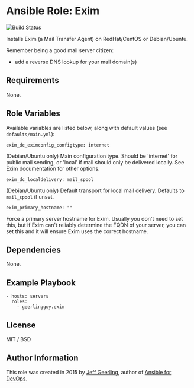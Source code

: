 # Ansible Role: Exim

[![Build Status](https://travis-ci.org/geerlingguy/ansible-role-exim.svg?branch=master)](https://travis-ci.org/geerlingguy/ansible-role-exim)

Installs Exim (a Mail Transfer Agent) on RedHat/CentOS or Debian/Ubuntu.

Remember being a good mail server citizen:
 - add a reverse DNS lookup for your mail domain(s)

## Requirements

None.

## Role Variables

Available variables are listed below, along with default values (see `defaults/main.yml`):

    exim_dc_eximconfig_configtype: internet

(Debian/Ubuntu only) Main configuration type. Should be 'internet' for public mail sending, or 'local' if mail should only be delivered locally. See Exim documentation for other options.

    exim_dc_localdelivery: mail_spool

(Debian/Ubuntu only) Default transport for local mail delivery. Defaults to `mail_spool` if unset.

    exim_primary_hostname: ""

Force a primary server hostname for Exim. Usually you don't need to set this, but if Exim can't reliably determine the FQDN of your server, you can set this and it will ensure Exim uses the correct hostname.

## Dependencies

None.

## Example Playbook

    - hosts: servers
      roles:
        - geerlingguy.exim

## License

MIT / BSD

## Author Information

This role was created in 2015 by [Jeff Geerling](https://www.jeffgeerling.com/), author of [Ansible for DevOps](https://www.ansiblefordevops.com/).
